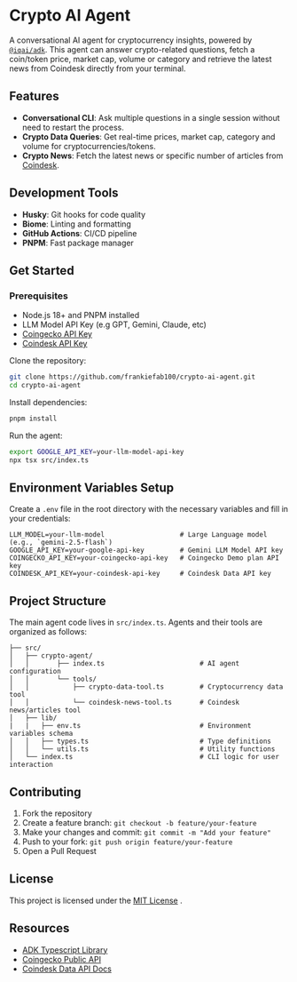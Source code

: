 # Crypto AI Agent

A conversational AI agent for cryptocurrency insights, powered by [`@iqai/adk`](https://github.com/IQAICOM/adk-ts). This agent can answer crypto-related questions, fetch a coin/token price, market cap, volume or category and retrieve the latest news from Coindesk directly from your terminal.

## Features

- **Conversational CLI**: Ask multiple questions in a single session without need to restart the process.
- **Crypto Data Queries**: Get real-time prices, market cap, category and volume for cryptocurrencies/tokens.
- **Crypto News**: Fetch the latest news or specific number of articles from [Coindesk](https://coindesk.com).

## Development Tools

- **Husky**: Git hooks for code quality
- **Biome**: Linting and formatting
- **GitHub Actions**: CI/CD pipeline
- **PNPM**: Fast package manager

## Get Started

### Prerequisites

- Node.js 18+ and PNPM installed
- LLM Model API Key (e.g GPT, Gemini, Claude, etc)
- [Coingecko API Key](https://www.coingecko.com/en/developers)
- [Coindesk API Key](https://developers.coindesk.com/documentation/data-api/introduction)

Clone the repository:

```bash
git clone https://github.com/frankiefab100/crypto-ai-agent.git
cd crypto-ai-agent
```

Install dependencies:

```bash
pnpm install
```

Run the agent:

```bash
export GOOGLE_API_KEY=your-llm-model-api-key
npx tsx src/index.ts
```

## Environment Variables Setup

Create a `.env` file in the root directory with the necessary variables and fill in your credentials:

```env
LLM_MODEL=your-llm-model                   # Large Language model (e.g., `gemini-2.5-flash`)
GOOGLE_API_KEY=your-google-api-key         # Gemini LLM Model API key
COINGECKO_API_KEY=your-coingecko-api-key   # Coingecko Demo plan API key
COINDESK_API_KEY=your-coindesk-api-key     # Coindesk Data API key
```

## Project Structure

The main agent code lives in `src/index.ts`. Agents and their tools are organized as follows:

```
├── src/
│   ├── crypto-agent/                           
│   │       ├── index.ts                        # AI agent configuration
│   │       └── tools/
│   │           ├── crypto-data-tool.ts         # Cryptocurrency data tool
│   │           └── coindesk-news-tool.ts       # Coindesk news/articles tool
│   ├── lib/
|   |   ├── env.ts                              # Environment variables schema
│   │   ├── types.ts                            # Type definitions
│   │   └── utils.ts                            # Utility functions
│   └── index.ts                                # CLI logic for user interaction
```

## Contributing

1. Fork the repository
2. Create a feature branch: `git checkout -b feature/your-feature`
3. Make your changes and commit: `git commit -m "Add your feature"`
4. Push to your fork: `git push origin feature/your-feature`
5. Open a Pull Request

## License

This project is licensed under the [MIT License](./LICENSE) .

## Resources

- [ADK Typescript Library](https://adk.iqai.com/)
- [Coingecko Public API](https://docs.coingecko.com/v3.0.1/reference)
- [Coindesk Data API Docs](https://developers.coindesk.com/documentation/data-api/introduction)
